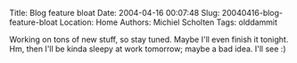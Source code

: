 Title: Blog feature bloat
Date: 2004-04-16 00:07:48
Slug: 20040416-blog-feature-bloat
Location: Home
Authors: Michiel Scholten
Tags: olddammit

<p>Working on tons of new stuff, so stay tuned. Maybe I'll even finish it tonight. Hm, then I'll be kinda sleepy at work tomorrow; maybe a bad idea. I'll see :)</p>
